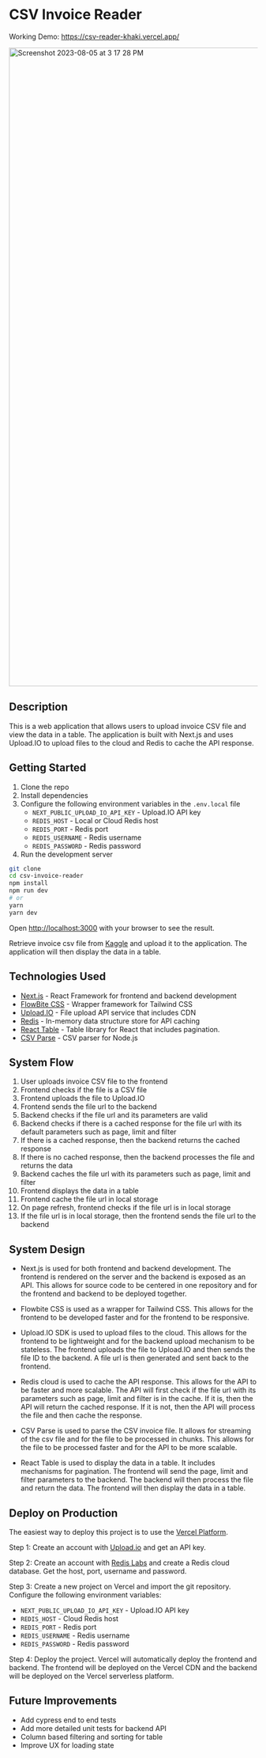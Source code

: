 # CSV Invoice Reader

Working Demo: https://csv-reader-khaki.vercel.app/

<img width="1291" alt="Screenshot 2023-08-05 at 3 17 28 PM" src="https://github.com/rimorin/csv_reader/assets/40650158/d562d85e-7cbd-4db0-87d8-7d119080b64d">

## Description

This is a web application that allows users to upload invoice CSV file and view the data in a table. The application is built with Next.js and uses Upload.IO to upload files to the cloud and Redis to cache the API response.

## Getting Started

1. Clone the repo
2. Install dependencies
3. Configure the following environment variables in the `.env.local` file
   - `NEXT_PUBLIC_UPLOAD_IO_API_KEY` - Upload.IO API key
   - `REDIS_HOST` - Local or Cloud Redis host
   - `REDIS_PORT` - Redis port
   - `REDIS_USERNAME` - Redis username
   - `REDIS_PASSWORD` - Redis password
4. Run the development server

```bash
git clone
cd csv-invoice-reader
npm install
npm run dev
# or
yarn
yarn dev
```

Open [http://localhost:3000](http://localhost:3000) with your browser to see the result.

Retrieve invoice csv file from [Kaggle](https://www.kaggle.com/carrie1/ecommerce-data/download) and upload it to the application. The application will then display the data in a table.

## Technologies Used

- [Next.js](https://nextjs.org/) - React Framework for frontend and backend development
- [FlowBite CSS](https://flowbite.com) - Wrapper framework for Tailwind CSS
- [Upload.IO](https://upload.io/) - File upload API service that includes CDN
- [Redis](https://redis.io/) - In-memory data structure store for API caching
- [React Table](https://react-table.tanstack.com/) - Table library for React that includes pagination.
- [CSV Parse](https://csv.js.org/parse/) - CSV parser for Node.js

## System Flow

1. User uploads invoice CSV file to the frontend
2. Frontend checks if the file is a CSV file
3. Frontend uploads the file to Upload.IO
4. Frontend sends the file url to the backend
5. Backend checks if the file url and its parameters are valid
6. Backend checks if there is a cached response for the file url with its default parameters such as page, limit and filter
7. If there is a cached response, then the backend returns the cached response
8. If there is no cached response, then the backend processes the file and returns the data
9. Backend caches the file url with its parameters such as page, limit and filter
10. Frontend displays the data in a table
11. Frontend cache the file url in local storage
12. On page refresh, frontend checks if the file url is in local storage
13. If the file url is in local storage, then the frontend sends the file url to the backend

## System Design

- Next.js is used for both frontend and backend development. The frontend is rendered on the server and the backend is exposed as an API. This allows for source code to be centered in one repository and for the frontend and backend to be deployed together.

- Flowbite CSS is used as a wrapper for Tailwind CSS. This allows for the frontend to be developed faster and for the frontend to be responsive.

- Upload.IO SDK is used to upload files to the cloud. This allows for the frontend to be lightweight and for the backend upload mechanism to be stateless. The frontend uploads the file to Upload.IO and then sends the file ID to the backend. A file url is then generated and sent back to the frontend.

- Redis cloud is used to cache the API response. This allows for the API to be faster and more scalable. The API will first check if the file url with its parameters such as page, limit and filter is in the cache. If it is, then the API will return the cached response. If it is not, then the API will process the file and then cache the response.

- CSV Parse is used to parse the CSV invoice file. It allows for streaming of the csv file and for the file to be processed in chunks. This allows for the file to be processed faster and for the API to be more scalable.

- React Table is used to display the data in a table. It includes mechanisms for pagination. The frontend will send the page, limit and filter parameters to the backend. The backend will then process the file and return the data. The frontend will then display the data in a table.

## Deploy on Production

The easiest way to deploy this project is to use the [Vercel Platform](https://vercel.com/import?utm_medium=default-template&filter=next.js&utm_source=create-next-app&utm_campaign=create-next-app-readme).

Step 1:
Create an account with [Upload.io](https://upload.io/upload-js/get-started) and get an API key.

Step 2:
Create an account with [Redis Labs](https://redis.com/try-free/) and create a Redis cloud database. Get the host, port, username and password.

Step 3:
Create a new project on Vercel and import the git repository. Configure the following environment variables:

- `NEXT_PUBLIC_UPLOAD_IO_API_KEY` - Upload.IO API key
- `REDIS_HOST` - Cloud Redis host
- `REDIS_PORT` - Redis port
- `REDIS_USERNAME` - Redis username
- `REDIS_PASSWORD` - Redis password

Step 4:
Deploy the project. Vercel will automatically deploy the frontend and backend. The frontend will be deployed on the Vercel CDN and the backend will be deployed on the Vercel serverless platform.

## Future Improvements

- Add cypress end to end tests
- Add more detailed unit tests for backend API
- Column based filtering and sorting for table
- Improve UX for loading state
